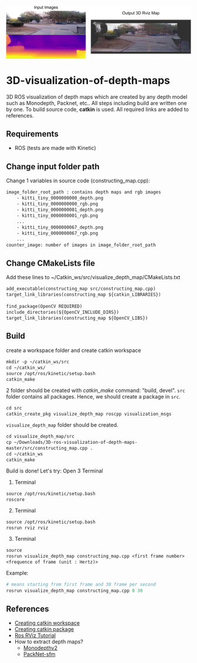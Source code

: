 ![Info](images/info.png)

# 3D-visualization-of-depth-maps
3D ROS visualization of depth maps which are created by any depth model such as Monodepth, Packnet, etc.. All steps including build are written one by one. To build source code, **catkin** is used. All required links are added to references. 

## Requirements
- ROS (tests are made with Kinetic)

## Change input folder path
Change 1 variables in source code (constructing_map.cpp):

```
image_folder_root_path : contains depth maps and rgb images
    - kitti_tiny_0000000000_depth.png
    - kitti_tiny_0000000000_rgb.png
    - kitti_tiny_0000000001_depth.png
    - kitti_tiny_0000000001_rgb.png
    ...
    - kitti_tiny_0000000067_depth.png
    - kitti_tiny_0000000067_rgb.png
    ...
counter_image: number of images in image_folder_root_path
```

## Change CMakeLists file
Add these lines to ~/Catkin_ws/src/visualize_depth_map/CMakeLists.txt

```
add_executable(constructing_map src/constructing_map.cpp)
target_link_libraries(constructing_map ${catkin_LIBRARIES})

find_package(OpenCV REQUIRED)
include_directories(${OpenCV_INCLUDE_DIRS})
target_link_libraries(constructing_map ${OpenCV_LIBS})
```

## Build
create a workspace folder and create catkin workspace
```
mkdir -p ~/catkin_ws/src
cd ~/catkin_ws/
source /opt/ros/kinetic/setup.bash 
catkin_make
```

2 folder should be created with *catkin_make* command: "build, devel". `src` folder contains all packages. Hence, we should create a package in `src`. 

```
cd src
catkin_create_pkg visualize_depth_map roscpp visualization_msgs
```

`visualize_depth_map` folder should be created. 

```
cd visualize_depth_map/src
cp ~/Downloads/3D-ros-visualization-of-depth-maps-master/src/constructing_map.cpp .
cd ~/catkin_ws
catkin_make
```

Build is done! Let's try: Open 3 Terminal

1. Terminal
```
source /opt/ros/kinetic/setup.bash 
roscore
```

2. Terminal
```
source /opt/ros/kinetic/setup.bash 
rosrun rviz rviz 
```

3. Terminal
```
source 
rosrun visualize_depth_map constructing_map.cpp <first frame number> <frequence of frame (unit : Hertz)>
```

Example:
```python
# means starting from first frame and 30 frame per second
rosrun visualize_depth_map constructing_map.cpp 0 30 
```


## References
- [Creating catkin workspace](http://wiki.ros.org/catkin/Tutorials/create_a_workspace)
- [Creating catkin package](http://wiki.ros.org/ROS/Tutorials/catkin/CreatingPackage)
- [Ros RViz Tutorial](http://wiki.ros.org/rviz/Tutorials/Markers%3A_Points_and_Lines)
- How to extract depth maps?
    - [Monodepthv2](https://github.com/nianticlabs/monodepth2)
    - [PackNet-sfm](https://github.com/TRI-ML/packnet-sfm)
